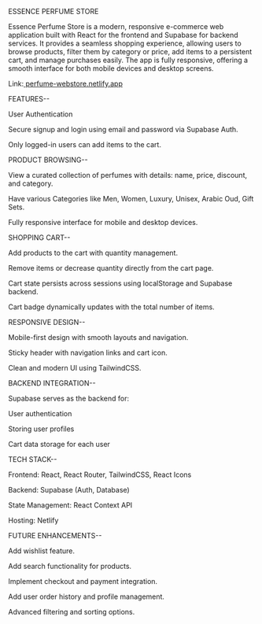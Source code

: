 ESSENCE PERFUME STORE

Essence Perfume Store is a modern, responsive e-commerce web application built with React for the frontend and Supabase for backend services. It provides a seamless shopping experience, allowing users to browse products, filter them by category or price, add items to a persistent cart, and manage purchases easily. The app is fully responsive, offering a smooth interface for both mobile devices and desktop screens.

Link:[ perfume-webstore.netlify.app](https://perfume-webstore.netlify.app/)

FEATURES--

  User Authentication

  Secure signup and login using email and password via Supabase Auth.

  Only logged-in users can add items to the cart.


PRODUCT BROWSING--

  View a curated collection of perfumes with details: name, price, discount, and category.

  Have various Categories like Men, Women, Luxury, Unisex, Arabic Oud, Gift Sets.

  Fully responsive interface for mobile and desktop devices.


SHOPPING CART--

  Add products to the cart with quantity management.

  Remove items or decrease quantity directly from the cart page.

  Cart state persists across sessions using localStorage and Supabase backend.

  Cart badge dynamically updates with the total number of items.


RESPONSIVE DESIGN--

  Mobile-first design with smooth layouts and navigation.

  Sticky header with navigation links and cart icon.

  Clean and modern UI using TailwindCSS.


BACKEND INTEGRATION--

Supabase serves as the backend for:

  User authentication
  
  Storing user profiles
      
Cart data storage for each user

TECH STACK--

  Frontend: React, React Router, TailwindCSS, React Icons

  Backend: Supabase (Auth, Database)

  State Management: React Context API

  Hosting: Netlify

FUTURE ENHANCEMENTS--

Add wishlist feature.

Add search functionality for products.

Implement checkout and payment integration.

Add user order history and profile management.

Advanced filtering and sorting options.
